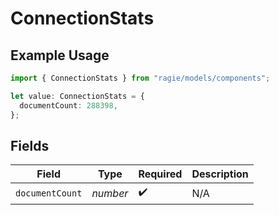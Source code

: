 # ConnectionStats

## Example Usage

```typescript
import { ConnectionStats } from "ragie/models/components";

let value: ConnectionStats = {
  documentCount: 288398,
};
```

## Fields

| Field              | Type               | Required           | Description        |
| ------------------ | ------------------ | ------------------ | ------------------ |
| `documentCount`    | *number*           | :heavy_check_mark: | N/A                |